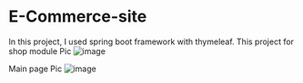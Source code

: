 # E-Commerce-site
In this project, I used spring boot framework with thymeleaf.
This project for shop module Pic 
![image](https://github.com/vishal694/E-Commerce-site/assets/59445210/34ed0091-a3c8-4751-8f25-9e6043cbfbf9)

Main page Pic
![image](https://github.com/vishal694/E-Commerce-site/assets/59445210/fd104fcf-ad7a-4d63-9cbc-c8cf4d72ef94)


